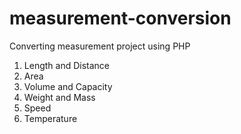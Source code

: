 # measurement-conversion
Converting measurement project using PHP




1. Length and Distance
2. Area
3. Volume and Capacity
4. Weight and Mass
5. Speed
6. Temperature
